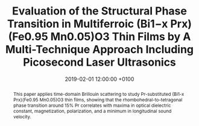 ---
title: "Evaluation of the Structural Phase Transition in Multiferroic (Bi1−x Prx)(Fe0.95 Mn0.05)O3 Thin Films by A Multi-Technique Approach Including Picosecond Laser Ultrasonics"
date: 2019-02-01 12:00:00 +0100
selected: false
pub: "Applied Sciences 9(4): 736"
pub_date: "2019"
semantic_scholar_id: 3fa6663a18351a981127b7f2ac7a31c0c4262dc3
abstract: >-
  This paper applies time-domain Brillouin scattering to study Pr-substituted (Bi1-x Prx)(Fe0.95 Mn0.05)O3 thin films, 
  showing that the rhombohedral-to-tetragonal phase transition around 15% Pr correlates with maxima in optical dielectric 
  constant, magnetization, polarization, and a minimum in longitudinal sound velocity.
cover: /assets/images/covers/Cover_Raetz_2019_10-3390_app9040736.png
authors:
  - Samuel Raetz
  - Alexey Lomonosov
  - Sergey Avanesyan
  - Nikolay Chigarev
  - Elton Lima
  - Alain Bulou
  - Nicolas Delorme
  - Zheng Wen
  - Qiao Jin
  - Maju Kuriakose
  - Anthony Rousseau
  - Gwenaëlle Vaudel
  - Pascal Ruello
  - Di Wu
  - Vitalyi Gusev
links:
  DOI: http://dx.doi.org/10.3390/app9040736
#  PDF: /assets/publications_pdf/Raetz_2019_10-3390_app9040736.pdf

---